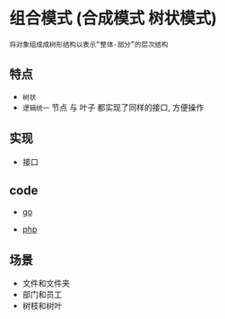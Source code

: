 # 组合模式 (合成模式 树状模式)

    将对象组成成树形结构以表示“整体-部分”的层次结构

## 特点

- `树状`
- `逻辑统一` 节点 与 叶子 都实现了同样的接口, 方便操作

## 实现

- 接口

## code

- [go](../script/go/dp/composite.go)

- [php](src/php_design_patterns/composite/composite.php)

## 场景

- 文件和文件夹
- 部门和员工
- 树枝和树叶